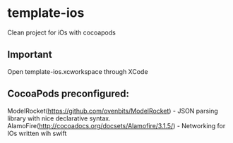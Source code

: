 # template-ios
Clean project for iOs with cocoapods

## Important

Open template-ios.xcworkspace through XCode

## CocoaPods preconfigured:

ModelRocket(https://github.com/ovenbits/ModelRocket) - JSON parsing library with nice declarative syntax.
AlamoFire(http://cocoadocs.org/docsets/Alamofire/3.1.5/) - Networking for IOs written wih swift
